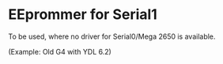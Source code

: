 # EEprommer for Serial1

To be used, where no driver for Serial0/Mega 2650 is available.

(Example: Old G4 with YDL 6.2)

